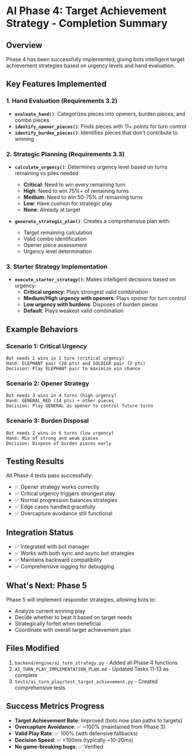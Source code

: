 # AI Phase 4: Target Achievement Strategy - Completion Summary

## Overview
Phase 4 has been successfully implemented, giving bots intelligent target achievement strategies based on urgency levels and hand evaluation.

## Key Features Implemented

### 1. Hand Evaluation (Requirements 3.2)
- **`evaluate_hand()`**: Categorizes pieces into openers, burden pieces, and combo pieces
- **`identify_opener_pieces()`**: Finds pieces with 11+ points for turn control
- **`identify_burden_pieces()`**: Identifies pieces that don't contribute to winning

### 2. Strategic Planning (Requirements 3.3)
- **`calculate_urgency()`**: Determines urgency level based on turns remaining vs piles needed
  - **Critical**: Need to win every remaining turn
  - **High**: Need to win 75%+ of remaining turns
  - **Medium**: Need to win 50-75% of remaining turns
  - **Low**: Have cushion for strategic play
  - **None**: Already at target

- **`generate_strategic_plan()`**: Creates a comprehensive plan with:
  - Target remaining calculation
  - Valid combo identification
  - Opener piece assessment
  - Urgency level determination

### 3. Starter Strategy Implementation
- **`execute_starter_strategy()`**: Makes intelligent decisions based on urgency:
  - **Critical urgency**: Plays strongest valid combination
  - **Medium/High urgency with openers**: Plays opener for turn control
  - **Low urgency with burdens**: Disposes of burden pieces
  - **Default**: Plays weakest valid combination

## Example Behaviors

### Scenario 1: Critical Urgency
```
Bot needs 2 wins in 1 turn (critical urgency)
Hand: ELEPHANT pair (20 pts) and SOLDIER pair (2 pts)
Decision: Play ELEPHANT pair to maximize win chance
```

### Scenario 2: Opener Strategy
```
Bot needs 3 wins in 4 turns (high urgency)
Hand: GENERAL_RED (14 pts) + other pieces
Decision: Play GENERAL as opener to control future turns
```

### Scenario 3: Burden Disposal
```
Bot needs 2 wins in 6 turns (low urgency)
Hand: Mix of strong and weak pieces
Decision: Dispose of burden pieces early
```

## Testing Results
All Phase 4 tests pass successfully:
- ✅ Opener strategy works correctly
- ✅ Critical urgency triggers strongest play
- ✅ Normal progression balances strategies
- ✅ Edge cases handled gracefully
- ✅ Overcapture avoidance still functional

## Integration Status
- ✅ Integrated with bot manager
- ✅ Works with both sync and async bot strategies
- ✅ Maintains backward compatibility
- ✅ Comprehensive logging for debugging

## What's Next: Phase 5
Phase 5 will implement responder strategies, allowing bots to:
- Analyze current winning play
- Decide whether to beat it based on target needs
- Strategically forfeit when beneficial
- Coordinate with overall target achievement plan

## Files Modified
1. `backend/engine/ai_turn_strategy.py` - Added all Phase 4 functions
2. `AI_TURN_PLAY_IMPLEMENTATION_PLAN.md` - Updated Tasks 11-13 as complete
3. `tests/ai_turn_play/test_target_achievement.py` - Created comprehensive tests

## Success Metrics Progress
- **Target Achievement Rate**: Improved (bots now plan paths to targets)
- **Overcapture Avoidance**: ✅ ~100% (maintained from Phase 3)
- **Valid Play Rate**: ✅ 100% (with defensive fallbacks)
- **Decision Speed**: ✅ <100ms (typically ~10-20ms)
- **No game-breaking bugs**: ✅ Verified